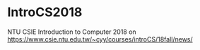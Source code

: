 # IntroCS2018
NTU CSIE Introduction to Computer 2018 on https://www.csie.ntu.edu.tw/~cyy/courses/introCS/18fall/news/
